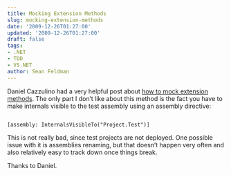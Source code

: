 ```yaml
---
title: Mocking Extension Methods
slug: mocking-extension-methods
date: '2009-12-26T01:27:00'
updated: '2009-12-26T01:27:00'
draft: false
tags:
- .NET
- TDD
- VS.NET
author: Sean Feldman
---
```



Daniel Cazzulino had a very helpful post about [how to mock extension methods](http://www.clariusconsulting.net/blogs/kzu/archive/2009/02/19/Makingextensionmethodsamenabletomocking.aspx). The only part I don’t like about this method is the fact you have to make internals visible to the test assembly using an assembly directive:

```

[assembly: InternalsVisibleTo("Project.Test")]

```

This is not really bad, since test projects are not deployed. One possible issue with it is assemblies renaming, but that doesn’t happen very often and also relatively easy to track down once things break.

Thanks to Daniel.


